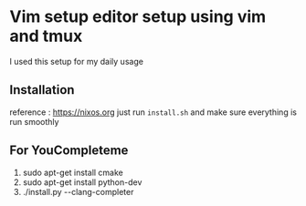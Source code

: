 # Vim setup editor setup using vim and tmux
I used this setup for my daily usage

## Installation 
reference : https://nixos.org
just run `install.sh` and make sure everything is run smoothly

## For YouCompleteme
1. sudo apt-get install cmake
2. sudo apt-get install python-dev
3. ./install.py --clang-completer
